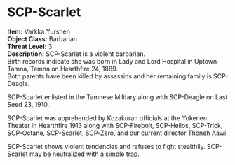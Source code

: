 # **SCP-Scarlet**
**Item:** Varkka Yurshen\
**Object Class:** Barbarian\
**Threat Level:** 3\
**Description:** SCP-Scarlet is a violent barbarian.\
Birth records indicate she was born in Lady and Lord Hospital in Uptown Tamna, Tamna on Hearthfire 24, 1889.\
Both parents have been killed by assassins and her remaining family is SCP-Deagle.

SCP-Scarlet enlisted in the Tamnese Military along with SCP-Deagle on Last Seed 23, 1910.

SCP-Scarlet was apprehended by Kozakuran officials at the Yokenen Theater in Hearthfire 1913 along with SCP-Firebolt, SCP-Helios, SCP-Trick, SCP-Octane, SCP-Scarlet, SCP-Zero, and our current director Thoneh Aawi.

SCP-Scarlet shows violent tendencies and refuses to fight stealthily. SCP-Scarlet may be neutralized with a simple trap.
